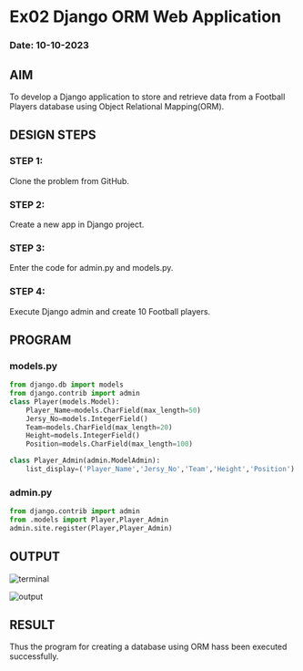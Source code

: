 # Ex02 Django ORM Web Application

### Date: 10-10-2023

## AIM
To develop a Django application to store and retrieve data from a Football Players database using Object Relational Mapping(ORM).


## DESIGN STEPS

### STEP 1:
Clone the problem from GitHub.

### STEP 2:
Create a new app in Django project.

### STEP 3:
Enter the code for admin.py and models.py.

### STEP 4:
Execute Django admin and create 10 Football players.

## PROGRAM

### models.py
```py
from django.db import models
from django.contrib import admin
class Player(models.Model):
    Player_Name=models.CharField(max_length=50)
    Jersy_No=models.IntegerField()
    Team=models.CharField(max_length=20)
    Height=models.IntegerField()
    Position=models.CharField(max_length=100)

class Player_Admin(admin.ModelAdmin):
    list_display=('Player_Name','Jersy_No','Team','Height','Position')

```

### admin.py
```py
from django.contrib import admin
from .models import Player,Player_Admin
admin.site.register(Player,Player_Admin)
```

## OUTPUT

![terminal](https://github.com/Anbuselvan04/ORM/assets/119410896/511221b2-5720-4fce-bc07-1f691fcabcd3)

![output](https://github.com/Anbuselvan04/ORM/assets/119410896/d303bcec-c4ea-47f9-a0c8-047f1d7115b8)

## RESULT
Thus the program for creating a database using ORM hass been executed successfully.
